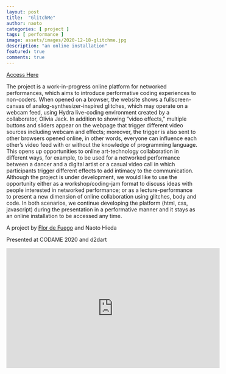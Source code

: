 ```yaml
---
layout: post
title:  "GlitchMe"
author: naoto
categories: [ project ]
tags: [ performance ]
image: assets/images/2020-12-18-glitchme.jpg
description: "an online installation"
featured: true
comments: true
---
```


[Access Here](https://glitch-me-on.glitch.me/)

The project is a work-in-progress online platform for networked performances, which aims to introduce performative coding experiences to non-coders. When opened on a browser, the website shows a fullscreen-canvas of analog-synthesizer-inspired glitches, which may operate on a webcam feed, using Hydra live-coding environment created by a collaborator, Olivia Jack. In addition to showing “video effects,” multiple buttons and sliders appear on the webpage that trigger different video sources including webcam and effects; moreover, the trigger is also sent to other browsers opened online, in other words, everyone can influence each other’s video feed with or without the knowledge of programming language. This opens up opportunities to online art-technology collaboration in different ways, for example, to be used for a networked performance between a dancer and a digital artist or a casual video call in which participants trigger different effects to add intimacy to the communication.
Although the project is under development, we would like to use the opportunity either as a workshop/coding-jam format to discuss ideas with people interested in networked performance; or as a lecture-performance to present a new dimension of online collaboration using glitches, body and code. In both scenarios, we continue developing the platform (html, css, javascript) during the presentation in a performative manner and it stays as an online installation to be accessed any time.

A project by [Flor de Fuego](https://flordefuego.github.io/) and Naoto Hieda

Presented at CODAME 2020 and d2dart

<div class="youtube-container">
<iframe class="youtube-video" width="560" height="315" src="https://www.youtube.com/embed/Fas_pGA2tvk" frameborder="0" allow="accelerometer; autoplay; encrypted-media; gyroscope; picture-in-picture" allowfullscreen></iframe>
</div>

